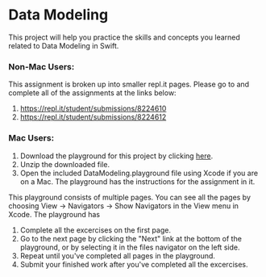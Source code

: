 # Data Modeling

This project will help you practice the skills and concepts you learned related to Data Modeling in Swift. 

### Non-Mac Users:

This assignment is broken up into smaller repl.it pages. Please go to and complete all of the assignments at the links below:

1. https://repl.it/student/submissions/8224610
2. https://repl.it/student/submissions/8224612

### Mac Users:

1. Download the playground for this project by clicking [here](https://github.com/LambdaSchool/ios-data-modeling/archive/master.zip).
2. Unzip the downloaded file.
3. Open the included DataModeling.playground file using Xcode if you are on a Mac. The playground has the instructions for the assignment in it.

This playground consists of multiple pages. You can see all the pages by choosing View -> Navigators -> Show Navigators in the View menu in Xcode. The playground has

1. Complete all the excercises on the first page.
2. Go to the next page by clicking the "Next" link at the bottom of the playground, or by selecting it in the files navigator on the left side.
3. Repeat until you've completed all pages in the playground.
4. Submit your finished work after you've completed all the excercises.
